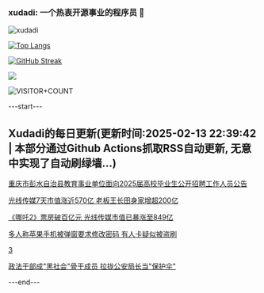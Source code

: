 ### xudadi: 一个热衷开源事业的程序员 👋

![xudadi](https://github-readme-stats-git-masterorgs-github-readme-stats-team.vercel.app/api?username=xudadi)

[![Top Langs](https://github-readme-stats.vercel.app/api/top-langs/?username=xudadi)](https://github.com/anuraghazra/github-readme-stats)

[![GitHub Streak](https://streak-stats.demolab.com?user=xudadi&locale=zh_Hans)](https://git.io/streak-stats)

![](https://raw.githubusercontent.com/xudadi/xudadi/main/assets/github-contribution-grid-snake.svg)

![VISITOR+COUNT](https://komarev.com/ghpvc/?username=xudadi&label=VISITOR+COUNT)


---start---

## Xudadi的每日更新(更新时间:2025-02-13 22:39:42 | 本部分通过Github Actions抓取RSS自动更新, 无意中实现了自动刷绿墙...)

[重庆市彭水自治县教育事业单位面向2025届高校毕业生公开招聘工作人员公告](https://www.gongkaoleida.com/article/2287110)

[光线传媒7天市值涨近570亿 老板王长田身家增超200亿](https://m.163.com/news/article/JOA64DU90512B07B.html)

[《哪吒2》票房破百亿元 光线传媒市值已暴涨至849亿](https://m.163.com/news/article/JOA4HE5O0534A4SC.html)

[多人称苹果手机被弹窗要求修改密码 有人卡疑似被盗刷](https://m.163.com/news/article/JO9N881K053469M5.html)

[3](https://m.163.com/touch/news/sub/domestic)

[政法干部成"黑社会"骨干成员 拉拢公安局长当"保护伞"](https://m.163.com/news/article/JO9TRK530001899O.html)

---end---
